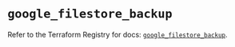 # `google_filestore_backup`

Refer to the Terraform Registry for docs: [`google_filestore_backup`](https://registry.terraform.io/providers/hashicorp/google-beta/6.41.0/docs/resources/google_filestore_backup).
